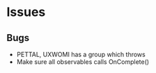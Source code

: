 # Issues

## Bugs
* PETTAL, UXWOMI has a group which throws
* Make sure all observables calls OnComplete()